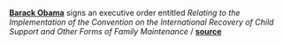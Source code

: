 **[Barack Obama](https://en.wikipedia.org/wiki/Barack_Obama)** signs an executive order entitled _Relating to the Implementation of the Convention on the International Recovery of Child Support and Other Forms of Family Maintenance_ / **[source](https://www.gpo.gov/fdsys/pkg/FR-2016-12-13/pdf/2016-30101.pdf)**
